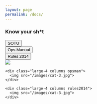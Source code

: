 ```yaml
---
layout: page
permalink: /docs/
---
```


<h3>Know your sh*t</h3>

<div class="row">

  <div class="columns large-4">
     <button class="filter-button individual button active" id="sotu">SOTU</button>
  </div>
  
  <div class="columns large-4">   
     <button class="filter-button individual button active" id="opsman">Ops Manual</button>
  </div>   
   
  <div class="columns large-4">  
     <button class="filter-button individual button active" id="rules">Rules 2014</button>
  </div>

</div> <!-- close row -->




<div class="row">
    <div class="large-4 columns sotu">
      <img src="/images/cat-3.jpg">
    </div>

    <div class="large-4 columns opsman">
      <img src="/images/cat-3.jpg">
    </div>

    <div class="large-4 columns rules2014">
      <img src="/images/cat-3.jpg">
    </div>

</div><!-- close row -->






<!--

$(".filter-button").on("click", function(){
  console.log(this.id);
  var className = "." + this.id; 
console.log(className);
$(className).toggle();
//.toggleClass("active")


});
 

 --> 